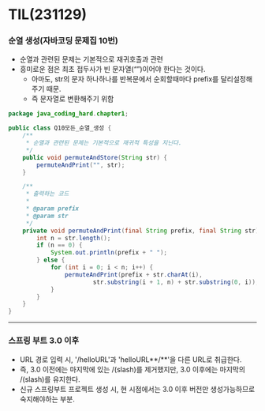 # **TIL(231129)**

### **순열 생성(자바코딩 문제집 10번)**

- 순열과 관련된 문제는 기본적으로 재귀호출과 관련
- 흥미로운 점은 최초 접두사가 빈 문자열(“”)이어야 한다는 것이다.
  - 아마도, str의 문자 하나하나를 반복문에서 순회할때마다 prefix를 달리설정해주기 때문.
  - 즉 문자열로 변환해주기 위함

``` java
package java_coding_hard.chapter1;

public class Q10모든_순열_생성 {
    /**
     * 순열과 관련된 문제는 기본적으로 재귀적 특성을 지닌다.
     */
    public void permuteAndStore(String str) {
        permuteAndPrint("", str);
    }

    /**
     * 출력하는 코드
     *
     * @param prefix
     * @param str
     */
    private void permuteAndPrint(final String prefix, final String str) {
        int n = str.length();
        if (n == 0) {
            System.out.println(prefix + " ");
        } else {
            for (int i = 0; i < n; i++) {
                permuteAndPrint(prefix + str.charAt(i),
                        str.substring(i + 1, n) + str.substring(0, i));
            }
        }
    }
}

```



---

### 스프링 부트 3.0 이후 

* URL 경로 입력 시, '/helloURL'과 'helloURL**/**'을 다른 URL로 취급한다. 
* 즉, 3.0 이전에는 마지막에 있는 /(slash)를 제거했지만, 3.0 이후에는 마지막의 /(slash)를 유지한다.
* 신규 스프링부트 프로젝트 생성 시, 현 시점에서는 3.0 이후 버전만 생성가능하므로 숙지해야하는 부분.